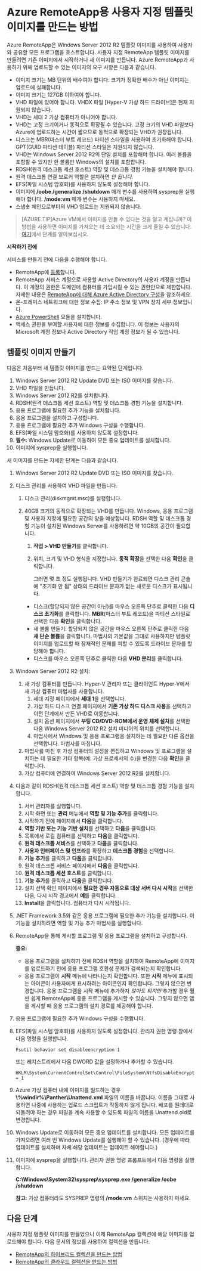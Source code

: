 <properties
	pageTitle="Azure RemoteApp용 사용자 지정 템플릿 이미지를 만드는 방법"
	description="Azure RemoteApp용 사용자 지정 템플릿 이미지를 만드는 방법에 대해 알아봅니다. 하이브리드 또는 클라우드 컬렉션에서 이 템플릿을 사용할 수 있습니다."
	services="remoteapp"
	documentationCenter=""
	authors="lizap"
	manager="mbaldwin"
	editor=""/>

<tags
	ms.service="remoteapp"
	ms.workload="compute"
	ms.tgt_pltfrm="na"
	ms.devlang="na"
	ms.topic="article"
	ms.date="08/12/2015" 
	ms.author="elizapo"/>

# Azure RemoteApp용 사용자 지정 템플릿 이미지를 만드는 방법
Azure RemoteApp은 Windows Server 2012 R2 템플릿 이미지를 사용하여 사용자와 공유할 모든 프로그램을 호스트합니다. 사용자 지정 RemoteApp 템플릿 이미지를 만들려면 기존 이미지에서 시작하거나 새 이미지를 만듭니다. Azure RemoteApp과 사용하기 위해 업로드할 수 있는 이미지의 요구 사항은 다음과 같습니다.


- 이미지 크기는 MB 단위의 배수여야 합니다. 크기가 정확한 배수가 아닌 이미지는 업로드에 실패합니다.
- 이미지 크기는 127GB 이하여야 합니다.
- VHD 파일에 있어야 합니다. VHDX 파일 [Hyper-V 가상 하드 드라이브]은 현재 지원되지 않습니다.
- VHD는 세대 2 가상 컴퓨터가 아니어야 합니다.
- VHD는 고정 크기이거나 동적으로 확장될 수 있습니다. 고정 크기의 VHD 파일보다 Azure에 업로드하는 시간이 짧으므로 동적으로 확장되는 VHD가 권장됩니다.
- 디스크는 MBR(마스터 부트 레코드) 파티션 스타일을 사용하여 초기화해야 합니다. GPT(GUID 파티션 테이블) 파티션 스타일은 지원되지 않습니다.
- VHD는 Windows Server 2012 R2의 단일 설치를 포함해야 합니다. 여러 볼륨을 포함할 수 있지만 한 볼륨만 Windows의 설치를 포함합니다.
- RDSH(원격 데스크톱 세션 호스트) 역할 및 데스크톱 경험 기능을 설치해야 합니다.
- 원격 데스크톱 연결 브로커 역할은 설치하면 *안 됩니다*.
- EFS(파일 시스템 암호화)를 사용하지 않도록 설정해야 합니다.
- 이미지에 **/oobe /generalize /shutdown** 매개 변수를 사용하여 sysprep을 실행해야 합니다. **/mode:vm** 매개 변수는 사용하지 마세요.
- 스냅숏 체인으로부터의 VHD 업로드는 지원되지 않습니다.

> [AZURE.TIP]Azure VM에서 이미지를 만들 수 있다는 것을 알고 계십니까? 이 방법을 사용하면 이미지를 가져오는 데 소요되는 시간을 크게 줄일 수 있습니다. [여기](remoteapp-image-on-azurevm.md)에서 단계를 알아보십시오.

**시작하기 전에**

서비스를 만들기 전에 다음을 수행해야 합니다.

- RemoteApp에 [등록](http://azure.microsoft.com/services/remoteapp/)합니다.
- RemoteApp 서비스 계정으로 사용할 Active Directory의 사용자 계정을 만듭니다. 이 계정의 권한은 도메인에 컴퓨터를 가입시킬 수 있는 권한만으로 제한합니다. 자세한 내용은 [RemoteApp에 대해 Azure Active Directory 구성](remoteapp-ad.md)을 참조하세요.
- 온-프레미스 네트워크에 대한 정보 수집: IP 주소 정보 및 VPN 장치 세부 정보입니다.
- [Azure PowerShell](../install-configure-powershell.md) 모듈을 설치합니다.
- 액세스 권한을 부여할 사용자에 대한 정보를 수집합니다. 이 정보는 사용자의 Microsoft 계정 정보나 Active Directory 작업 계정 정보가 될 수 있습니다.



## 템플릿 이미지 만들기 ##

다음은 처음부터 새 템플릿 이미지를 만드는 요약된 단계입니다.

1.	Windows Server 2012 R2 Update DVD 또는 ISO 이미지를 찾습니다.
2.	VHD 파일을 만듭니다.
4.	Windows Server 2012 R2를 설치합니다.
5.	RDSH(원격 데스크톱 세션 호스트) 역할 및 데스크톱 경험 기능을 설치합니다.
6.	응용 프로그램에 필요한 추가 기능을 설치합니다.
7.	응용 프로그램을 설치하고 구성합니다.
8.	응용 프로그램에 필요한 추가 Windows 구성을 수행합니다.
9.	EFS(파일 시스템 암호화)를 사용하지 않도록 설정합니다.
10.	**필수:** Windows Update로 이동하여 모든 중요 업데이트를 설치합니다.
9.	이미지에 sysprep을 실행합니다.

새 이미지를 만드는 자세한 단계는 다음과 같습니다.

1.	Windows Server 2012 R2 Update DVD 또는 ISO 이미지를 찾습니다.
2.	디스크 관리를 사용하여 VHD 파일을 만듭니다.
	1.	디스크 관리(diskmgmt.msc)를 실행합니다.
	2.	40GB 크기의 동적으로 확장되는 VHD를 만듭니다. Windows, 응용 프로그램 및 사용자 지정에 필요한 공간의 양을 예상합니다. RDSH 역할 및 데스크톱 경험 기능이 설치된 Windows Server를 사용하려면 약 10GB의 공간이 필요합니다.
		1.	**작업 > VHD 만들기**를 클릭합니다.
		2.	위치, 크기 및 VHD 형식을 지정합니다. **동적 확장**을 선택한 다음 **확인**을 클릭합니다.

			그러면 몇 초 정도 실행됩니다. VHD 만들기가 완료되면 디스크 관리 콘솔에 "초기화 안 됨" 상태의 드라이브 문자가 없는 새로운 디스크가 표시됩니다.

		- 디스크(할당되지 않은 공간이 아닌)를 마우스 오른쪽 단추로 클릭한 다음 **디스크 초기화**를 클릭합니다. **MBR**(마스터 부트 레코드)을 파티션 스타일로 선택한 다음 **확인**을 클릭합니다.
		- 새 볼륨 만들기: 할당되지 않은 공간을 마우스 오른쪽 단추로 클릭한 다음 **새 단순 볼륨**을 클릭합니다. 마법사의 기본값을 그대로 사용하지만 템플릿 이미지를 업로드할 때 잠재적인 문제를 피할 수 있도록 드라이브 문자를 할당해야 합니다.
		- 디스크를 마우스 오른쪽 단추로 클릭한 다음 **VHD 분리**를 클릭합니다.





1. Windows Server 2012 R2 설치:
	1. 새 가상 컴퓨터를 만듭니다. Hyper-V 관리자 또는 클라이언트 Hyper-V에서 새 가상 컴퓨터 마법사를 사용합니다.
		1. 세대 지정 페이지에서 **세대 1**을 선택합니다.
		2. 가상 하드 디스크 연결 페이지에서 **기존 가상 하드 디스크 사용**을 선택하고 이전 단계에서 만든 VHD로 이동합니다.
		2. 설치 옵션 페이지에서 **부팅 CD/DVD-ROM에서 운영 체제 설치**를 선택한 다음 Windows Server 2012 R2 설치 미디어의 위치를 선택합니다.
		3. 마법사에서 Windows 및 응용 프로그램을 설치하는 데 필요한 다른 옵션을 선택합니다. 마법사를 마칩니다.
	2.  마법사를 마친 후 가상 컴퓨터의 설정을 편집하고 Windows 및 프로그램을 설치하는 데 필요한 기타 항목(예: 가상 프로세서의 수)을 변경한 다음 **확인**을 클릭합니다.
	4.  가상 컴퓨터에 연결하여 Windows Server 2012 R2를 설치합니다.
1. 다음과 같이 RDSH(원격 데스크톱 세션 호스트) 역할 및 데스크톱 경험 기능을 설치합니다.
	1. 서버 관리자를 실행합니다.
	2. 시작 화면 또는 **관리** 메뉴에서 **역할 및 기능 추가**를 클릭합니다.
	3. 시작하기 전에 페이지에서 **다음**을 클릭합니다.
	4. **역할 기반 또는 기능 기반 설치**를 선택하고 **다음**을 클릭합니다.
	5. 목록에서 로컬 컴퓨터를 선택하고 **다음**을 클릭합니다.
	6. **원격 데스크톱 서비스**를 선택하고 **다음**을 클릭합니다.
	7. **사용자 인터페이스 및 인프라**를 확장하고 **데스크톱 경험**을 선택합니다.
	8. **기능 추가**를 클릭하고 **다음**을 클릭합니다.
	9. 원격 데스크톱 서비스 페이지에서 **다음**을 클릭합니다.
	10. **원격 데스크톱 세션 호스트**를 클릭합니다.
	11. **기능 추가**를 클릭하고 **다음**을 클릭합니다.
	12. 설치 선택 확인 페이지에서 **필요한 경우 자동으로 대상 서버 다시 시작**을 선택한 다음, 다시 시작 경고에서 **예**를 클릭합니다.
	13. **Install**을 클릭합니다. 컴퓨터가 다시 시작됩니다.
1.	.NET Framework 3.5와 같은 응용 프로그램에 필요한 추가 기능을 설치합니다. 이 기능을 설치하려면 역할 및 기능 추가 마법사를 실행합니다.
7.	RemoteApp을 통해 게시할 프로그램 및 응용 프로그램을 설치하고 구성합니다.

 	**중요:**


	- 응용 프로그램을 설치하기 전에 RDSH 역할을 설치하여 RemoteApp에 이미지를 업로드하기 전에 응용 프로그램 호환성 문제가 검색되는지 확인합니다.
	- 응용 프로그램이 **시작** 메뉴에 나타나는지 확인합니다. 또한 **시작** 메뉴에 표시되는 아이콘이 사용자에게 표시하려는 아이콘인지 확인합니다. 그렇지 않으면 변경합니다. 응용 프로그램을 시작 메뉴에 추가하지 *않아도 되지만* 추가할 경우 훨씬 쉽게 RemoteApp에 응용 프로그램을 게시할 수 있습니다. 그렇지 않으면 앱을 게시할 때 응용 프로그램의 설치 경로를 제공해야 합니다.

8.	응용 프로그램에 필요한 추가 Windows 구성을 수행합니다.
9.	EFS(파일 시스템 암호화)를 사용하지 않도록 설정합니다. 관리자 권한 명령 창에서 다음 명령을 실행합니다.

		Fsutil behavior set disableencryption 1

	또는 레지스트리에서 다음 DWORD 값을 설정하거나 추가할 수 있습니다.

		HKLM\System\CurrentControlSet\Control\FileSystem\NtfsDisableEncryption = 1
9.	Azure 가상 컴퓨터 내에 이미지를 빌드하는 경우 **\\%windir%\\Panther\\Unattend.xml** 파일의 이름을 바꿉니다. 이름을 그대로 사용하면 나중에 사용하는 업로드 스크립트가 작동하지 않게 됩니다. 배포를 원래대로 되돌려야 하는 경우 파일을 계속 사용할 수 있도록 파일의 이름을 Unattend.old로 변경합니다.
10.	Windows Update로 이동하여 모든 중요 업데이트를 설치합니다. 모든 업데이트를 가져오려면 여러 번 Windows Update를 실행해야 할 수 있습니다. (경우에 따라 업데이트를 설치하며 자체 해당 업데이트는 업데이트 해야합니다.)
10.	이미지에 sysprep을 실행합니다. 관리자 권한 명령 프롬프트에서 다음 명령을 실행합니다.

	**C:\\Windows\\System32\\sysprep\\sysprep.exe /generalize /oobe /shutdown**

	**참고:** 가상 컴퓨터라도 SYSPREP 명령의 **/mode:vm** 스위치는 사용하지 마세요.


## 다음 단계 ##
사용자 지정 템플릿 이미지를 만들었으니 이제 RemoteApp 컬렉션에 해당 이미지를 업로드해야 합니다. 다음 문서의 정보를 사용하여 컬렉션을 만듭니다.


- [RemoteApp의 하이브리드 컬렉션을 만드는 방법](remoteapp-create-hybrid-deployment.md)
- [RemoteApp의 클라우드 컬렉션을 만드는 방법](remoteapp-create-cloud-deployment.md)
 

<!---HONumber=August15_HO7-->